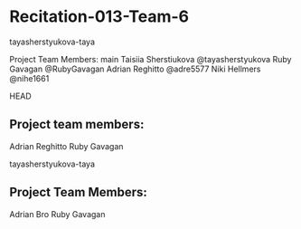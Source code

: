 # Recitation-013-Team-6
 tayasherstyukova-taya

Project Team Members: 
main
Taisiia Sherstiukova @tayasherstyukova
Ruby Gavagan @RubyGavagan
Adrian Reghitto @adre5577
Niki Hellmers @nihe1661

HEAD
## Project team members: 
Adrian Reghitto
Ruby Gavagan


 tayasherstyukova-taya

## Project Team Members:
Adrian Bro
Ruby Gavagan
